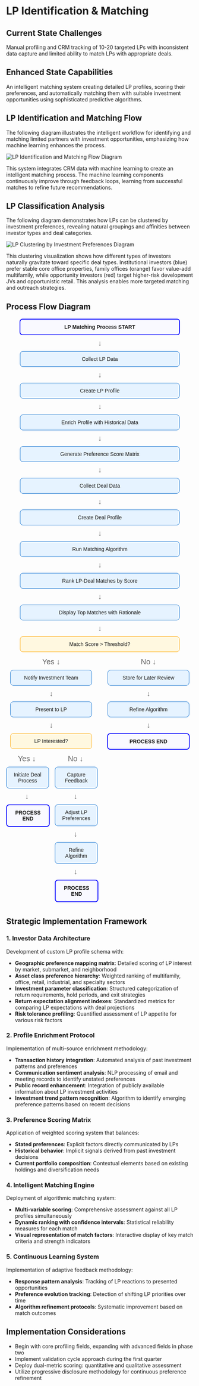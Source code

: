 # LP Identification & Matching

## Current State Challenges

Manual profiling and CRM tracking of 10-20 targeted LPs with inconsistent data capture and limited ability to match LPs with appropriate deals.

## Enhanced State Capabilities

An intelligent matching system creating detailed LP profiles, scoring their preferences, and automatically matching them with suitable investment opportunities using sophisticated predictive algorithms.

## LP Identification and Matching Flow

The following diagram illustrates the intelligent workflow for identifying and matching limited partners with investment opportunities, emphasizing how machine learning enhances the process.

<div class="diagram-container">
  <img src="https://www.mermaidchart.com/raw/51201aee-9c5e-4adc-8489-9eadcf6bc027?theme=light&version=v0.1&format=svg" alt="LP Identification and Matching Flow Diagram" />
</div>

This system integrates CRM data with machine learning to create an intelligent matching process. The machine learning components continuously improve through feedback loops, learning from successful matches to refine future recommendations.

## LP Classification Analysis

The following diagram demonstrates how LPs can be clustered by investment preferences, revealing natural groupings and affinities between investor types and deal categories.

<div class="diagram-container">
  <img src="https://www.mermaidchart.com/raw/84f7ee75-d192-4c3f-baa8-f13890a0525e?theme=light&version=v0.1&format=svg" alt="LP Clustering by Investment Preferences Diagram" />
</div>

This clustering visualization shows how different types of investors naturally gravitate toward specific deal types. Institutional investors (blue) prefer stable core office properties, family offices (orange) favor value-add multifamily, while opportunity investors (red) target higher-risk development JVs and opportunistic retail. This analysis enables more targeted matching and outreach strategies.

## Process Flow Diagram

<div class="process-flow">
  <div class="process-step start">LP Matching Process START</div>
  <div class="process-arrow">↓</div>
  <div class="process-step data">Collect LP Data</div>
  <div class="process-arrow">↓</div>
  <div class="process-step">Create LP Profile</div>
  <div class="process-arrow">↓</div>
  <div class="process-step">Enrich Profile with Historical Data</div>
  <div class="process-arrow">↓</div>
  <div class="process-step">Generate Preference Score Matrix</div>
  <div class="process-arrow">↓</div>
  <div class="process-step data">Collect Deal Data</div>
  <div class="process-arrow">↓</div>
  <div class="process-step">Create Deal Profile</div>
  <div class="process-arrow">↓</div>
  <div class="process-step">Run Matching Algorithm</div>
  <div class="process-arrow">↓</div>
  <div class="process-step">Rank LP-Deal Matches by Score</div>
  <div class="process-arrow">↓</div>
  <div class="process-step">Display Top Matches with Rationale</div>
  <div class="process-arrow">↓</div>
  <div class="process-decision">Match Score > Threshold?</div>
  <div class="process-flow-branches">
    <div class="process-branch">
      <div class="process-arrow">Yes ↓</div>
      <div class="process-step">Notify Investment Team</div>
      <div class="process-arrow">↓</div>
      <div class="process-step">Present to LP</div>
      <div class="process-arrow">↓</div>
      <div class="process-decision">LP Interested?</div>
      <div class="process-flow-branches">
        <div class="process-branch">
          <div class="process-arrow">Yes ↓</div>
          <div class="process-step">Initiate Deal Process</div>
          <div class="process-arrow">↓</div>
          <div class="process-step end">PROCESS END</div>
        </div>
        <div class="process-branch">
          <div class="process-arrow">No ↓</div>
          <div class="process-step">Capture Feedback</div>
          <div class="process-arrow">↓</div>
          <div class="process-step">Adjust LP Preferences</div>
          <div class="process-arrow">↓</div>
          <div class="process-step">Refine Algorithm</div>
          <div class="process-arrow">↓</div>
          <div class="process-step end">PROCESS END</div>
        </div>
      </div>
    </div>
    <div class="process-branch">
      <div class="process-arrow">No ↓</div>
      <div class="process-step">Store for Later Review</div>
      <div class="process-arrow">↓</div>
      <div class="process-step">Refine Algorithm</div>
      <div class="process-arrow">↓</div>
      <div class="process-step end">PROCESS END</div>
    </div>
  </div>
</div>

<style>
.process-flow {
  font-family: Arial, sans-serif;
  margin: 20px auto;
  max-width: 800px;
  text-align: center;
}
.process-step {
  background-color: #e6f3ff;
  border: 1px solid #0066cc;
  border-radius: 8px;
  margin: 10px auto;
  padding: 12px;
  width: 80%;
}
.process-step.start, .process-step.end {
  background-color: #f9f9ff;
  border: 2px solid #0000ff;
  font-weight: bold;
}
.process-step.data {
  background-color: #e6f3ff;
  border: 1px solid #0066cc;
}
.process-decision {
  background-color: #fff8e0;
  border: 1px solid #ffa500;
  border-radius: 8px;
  margin: 10px auto;
  padding: 12px;
  width: 80%;
}
.process-arrow {
  color: #666;
  font-size: 20px;
  margin: 5px 0;
}
.process-flow-branches {
  display: flex;
  justify-content: center;
  gap: 20px;
}
.process-branch {
  flex: 1;
}
</style>


## Strategic Implementation Framework

### 1. Investor Data Architecture

Development of custom LP profile schema with:

- **Geographic preference mapping matrix**: Detailed scoring of LP interest by market, submarket, and neighborhood
- **Asset class preference hierarchy**: Weighted ranking of multifamily, office, retail, industrial, and specialty sectors
- **Investment parameter classification**: Structured categorization of return requirements, hold periods, and exit strategies
- **Return expectation alignment indexes**: Standardized metrics for comparing LP expectations with deal projections
- **Risk tolerance profiling**: Quantified assessment of LP appetite for various risk factors

### 2. Profile Enrichment Protocol

Implementation of multi-source enrichment methodology:

- **Transaction history integration**: Automated analysis of past investment patterns and preferences
- **Communication sentiment analysis**: NLP processing of email and meeting records to identify unstated preferences
- **Public record enhancement**: Integration of publicly available information about LP investment activities
- **Investment trend pattern recognition**: Algorithm to identify emerging preference patterns based on recent decisions

### 3. Preference Scoring Matrix

Application of weighted scoring system that balances:

- **Stated preferences**: Explicit factors directly communicated by LPs
- **Historical behavior**: Implicit signals derived from past investment decisions
- **Current portfolio composition**: Contextual elements based on existing holdings and diversification needs

### 4. Intelligent Matching Engine

Deployment of algorithmic matching system:

- **Multi-variable scoring**: Comprehensive assessment against all LP profiles simultaneously
- **Dynamic ranking with confidence intervals**: Statistical reliability measures for each match
- **Visual representation of match factors**: Interactive display of key match criteria and strength indicators

### 5. Continuous Learning System

Implementation of adaptive feedback methodology:

- **Response pattern analysis**: Tracking of LP reactions to presented opportunities
- **Preference evolution tracking**: Detection of shifting LP priorities over time
- **Algorithm refinement protocols**: Systematic improvement based on match outcomes

## Implementation Considerations

- Begin with core profiling fields, expanding with advanced fields in phase two
- Implement validation cycle approach during the first quarter
- Deploy dual-metric scoring: quantitative and qualitative assessment
- Utilize progressive disclosure methodology for continuous preference refinement